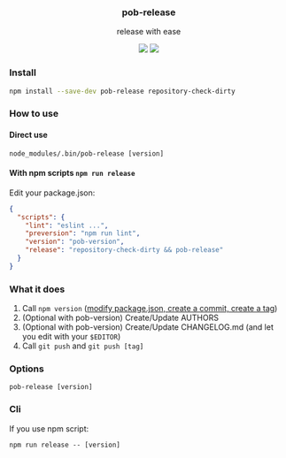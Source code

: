 <h3 align="center">
  pob-release
</h3>

<p align="center">
  release with ease
</p>

<p align="center">
  <a href="https://npmjs.org/package/pob-release"><img src="https://img.shields.io/npm/v/pob-release.svg?style=flat-square"></a>
  <a href="https://david-dm.org/christophehurpeau/pob?path=packages/pob-release"><img src="https://david-dm.org/christophehurpeau/pob.svg?path=packages/pob-release?style=flat-square"></a>
</p>

### Install

```sh
npm install --save-dev pob-release repository-check-dirty
```

### How to use

#### Direct use

```
node_modules/.bin/pob-release [version]
```

#### With npm scripts `npm run release`

Edit your package.json:

```json
{
  "scripts": {
    "lint": "eslint ...",
    "preversion": "npm run lint",
    "version": "pob-version",
    "release": "repository-check-dirty && pob-release"
  }
}
```

### What it does

1. Call `npm version` ([modify package.json, create a commit, create a tag](https://docs.npmjs.com/cli/version))
1. (Optional with pob-version) Create/Update AUTHORS
1. (Optional with pob-version) Create/Update CHANGELOG.md (and let you edit with your `$EDITOR`)
1. Call `git push` and `git push [tag]`

### Options

`pob-release [version]`

### Cli

If you use npm script:

```
npm run release -- [version]
```
